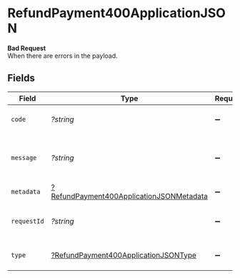 # RefundPayment400ApplicationJSON

**Bad Request**\
When there are errors in the payload.



## Fields

| Field                                                                                                          | Type                                                                                                           | Required                                                                                                       | Description                                                                                                    | Example                                                                                                        |
| -------------------------------------------------------------------------------------------------------------- | -------------------------------------------------------------------------------------------------------------- | -------------------------------------------------------------------------------------------------------------- | -------------------------------------------------------------------------------------------------------------- | -------------------------------------------------------------------------------------------------------------- |
| `code`                                                                                                         | *?string*                                                                                                      | :heavy_minus_sign:                                                                                             | Code of the validation error.                                                                                  | payments-validation-error                                                                                      |
| `message`                                                                                                      | *?string*                                                                                                      | :heavy_minus_sign:                                                                                             | Message explaining the validation error.                                                                       | Failed to creating secondary transaction                                                                       |
| `metadata`                                                                                                     | [?RefundPayment400ApplicationJSONMetadata](../../models/operations/RefundPayment400ApplicationJSONMetadata.md) | :heavy_minus_sign:                                                                                             | N/A                                                                                                            |                                                                                                                |
| `requestId`                                                                                                    | *?string*                                                                                                      | :heavy_minus_sign:                                                                                             | Request identifier in UUID format.                                                                             | bcc78633-cd09-4e7d-8f3b-d593fdc1439c                                                                           |
| `type`                                                                                                         | [?RefundPayment400ApplicationJSONType](../../models/operations/RefundPayment400ApplicationJSONType.md)         | :heavy_minus_sign:                                                                                             | Type of the validation error.                                                                                  | api-error                                                                                                      |